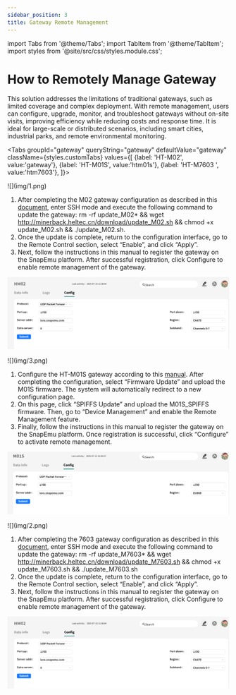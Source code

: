 ```yaml
---
sidebar_position: 3
title: Gateway Remote Management
---
```



import Tabs from '@theme/Tabs';
import TabItem from '@theme/TabItem';
import styles from '@site/src/css/styles.module.css';


# How to Remotely Manage Gateway

This solution addresses the limitations of traditional gateways, such as limited coverage and complex deployment. With remote management, users can configure, upgrade, monitor, and troubleshoot gateways without on-site visits, improving efficiency while reducing costs and response time. It is ideal for large-scale or distributed scenarios, including smart cities, industrial parks, and remote environmental monitoring.

<Tabs
groupId="gateway"
queryString="gateway"
defaultValue="gateway"
className={styles.customTabs}
values={[
{label: 'HT-M02', value:'gateway'},
{label: 'HT-M01S', value:'htm01s'},
{label: 'HT-M7603 ', value:'htm7603'},
]}>

<TabItem value="gateway">

<div style={{ textAlign: 'center' }}>
  ![](img/1.png)
</div>


1. After completing the M02 gateway configuration as described in this [document](/docs/devices/lora-gateway/ht-m02_v2/quick_start), enter SSH mode and execute the following command to update the gateway: rm -rf update_M02* && wget http://minerback.heltec.cn/download/update_M02.sh && chmod +x update_M02.sh && ./update_M02.sh.
2. Once the update is complete, return to the configuration interface, go to the Remote Control section, select “Enable”, and click “Apply”.
3. Next, follow the instructions in this manual to register the gateway on the SnapEmu platform. After successful registration, click Configure to enable remote management of the gateway.

![](img/m02.png)


</TabItem>
<TabItem value="htm01s" >

<div style={{ textAlign: 'center' }}>
  ![](img/3.png)
</div>

1. Configure the HT-M01S gateway according to this [manual](/docs/devices/lora-gateway/ht-m01s_v2/quick_start). After completing the configuration, select “Firmware Update” and upload the M01S firmware. The system will automatically redirect to a new configuration page.
2. On this page, click “SPIFFS Update” and upload the M01S_SPIFFS firmware. Then, go to “Device Management” and enable the Remote Management feature.
3. Finally, follow the instructions in this manual to register the gateway on the SnapEmu platform. Once registration is successful, click “Configure” to activate remote management.

![](img/M01S_1.png)


</TabItem>
<TabItem value="htm7603" >

<div style={{ textAlign: 'center' }}>
  ![](img/2.png)
</div>

1. After completing the 7603 gateway configuration as described in this [document](/docs/devices/lora-gateway/ht-m7603/), enter SSH mode and execute the following command to update the gateway: rm -rf update_M7603* && wget http://minerback.heltec.cn/download/update_M7603.sh && chmod +x update_M7603.sh && ./update_M7603.sh
2. Once the update is complete, return to the configuration interface, go to the Remote Control section, select “Enable”, and click “Apply”.
3. Next, follow the instructions in this manual to register the gateway on the SnapEmu platform. After successful registration, click Configure to enable remote management of the gateway.

![](img/m02.png)

</TabItem>
</Tabs>
